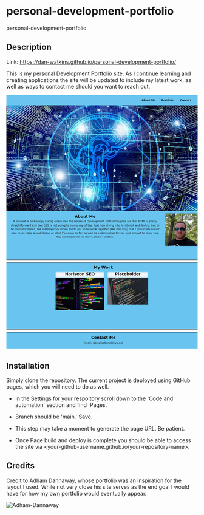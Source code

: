# personal-development-portfolio
personal-development-portfolio

## Description
Link: https://dan-watkins.github.io/personal-development-portfolio/ 

This is my personal Development Portfolio site. As I continue learning and creating applications the site will be updated to include my latest work, as well as ways to contact me should you want to reach out.

![Personal-Portfolio](./assets/images/personal-portfolio.png)

## Installation
Simply clone the repository. The current project is deployed using GitHub pages, which you will need to do as well.

* In the Settings for your respoitory scroll down to the 'Code and automation' section and find 'Pages.'

* Branch should be 'main.' Save.

* This step may take a moment to generate the page URL. Be patient.

* Once Page build and deploy is complete you should be able to access the site via <your-github-username.github.io/your-repository-name>.

## Credits
Credit to Adham Dannaway, whose portfolio was an inspiration for the layout I used. While not very close his site serves as the end goal I would have for how my own portfolio would eventually appear.

![Adham-Dannaway](https://arc.dev/developer-blog/web-developer-portfolio/)